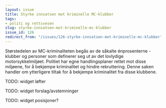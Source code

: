```yaml
---
layout: issue
title: Styrke innsatsen mot kriminelle MC-klubber
tags:
- politi og rettsvesen
slug: styrke-innsatsen-mot-kriminelle-mc-klubber
issue_id: 126
redirect_from: "/issues/126-styrke-innsatsen-mot-kriminelle-mc-klubber"
---
```


Størstedelen av MC-kriminaliteten begås av de såkalte énprosenterne - klubber og personer som definerer seg ut av det lovlydige motorsykkelmiljøet. Politiet har egne handlingsplaner rettet mot disse miljøene, for å bekjempe kriminalitet og hindre rekruttering. Denne saken handler om ytterligere tiltak for å bekjempe kriminalitet fra disse klubbene.

TODO: widget løfter

TODO: widget forslag/avstemninger

TODO: widget posisjoner?

